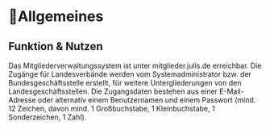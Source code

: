 ﻿
# 📎Allgemeines

## Funktion & Nutzen

Das Mitgliederverwaltungssystem ist unter mitglieder.julis.de erreichbar. Die Zugänge für Landesverbände werden vom Systemadministrator bzw. der Bundesgeschäftsstelle erstellt, für weitere Untergliederungen von den Landesgeschäftsstellen. Die Zugangsdaten bestehen aus einer E-Mail-Adresse oder alternativ einem Benutzernamen und einem Passwort (mind. 12 Zeichen, davon mind. 1 Großbuchstabe, 1 Kleinbuchstabe, 1 Sonderzeichen, 1 Zahl).


